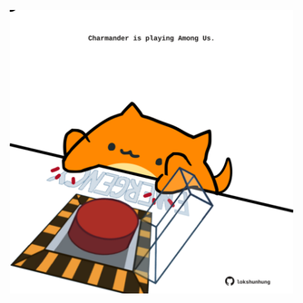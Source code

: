 <!-- built at 07/02/2024, 15:00:46 UTC -->
<p align="center">
  <img width="500" height="500" src="./ReadmeImage.svg">
</p>

